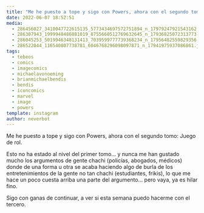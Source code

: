 ```yaml
---
title: "Me he puesto a tope y sigo con Powers, ahora con el segundo tomo: Juego de rol"
date: 2022-06-07 18:52:51
media: 
  - 286456027_3410047722615135_5773434697572751894_n_17979247921543162.jpg
  - 286307943_1999948486881019_8755660512769632645_n_17936825072313773.jpg
  - 286045253_5019946348131413_7039599777739368234_n_17956482559829356.jpg
  - 286522044_116540807738781_6046768296098097871_n_17941975937086861.jpg
tags: 
  - tebeos
  - comics
  - imagecomics
  - michaelavonoeming
  - brianmichaelbendis
  - bendis
  - iconcomics
  - marvel
  - image
  - powers
template: instagram
author: neverbot
---
```


Me he puesto a tope y sigo con Powers, ahora con el segundo tomo: Juego de rol.

Esto no ha estado al nivel del primer tomo… y nunca me han gustado mucho los argumentos de gente chachi (policías, abogados, médicos) donde de una forma u otra se acaba haciendo algo de burla de los entretenimientos de la gente no tan chachi (estudiantes, frikis), lo que me hace un poco cuesta arriba una parte del argumento… pero vaya, ya es hilar fino.

Sigo con ganas de continuar, a ver si esta semana puedo hacerme con el tercero. 


